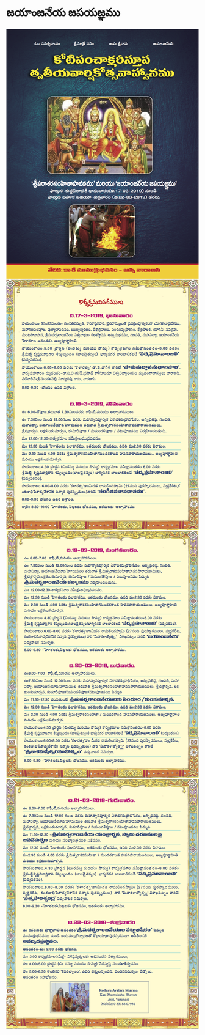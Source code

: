 # జయాంజనేయ జపయజ్ఞము


![image-1](./images/hanuman-invitation-telugu-1.png)
![image-2](./images/hanuman-invitation-telugu-2.png)
![image-3](./images/hanuman-invitation-telugu-3.png)
![image-4](./images/hanuman-invitation-telugu-4.png)
